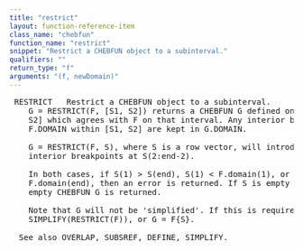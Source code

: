 ```yaml
---
title: "restrict"
layout: function-reference-item
class_name: "chebfun"
function_name: "restrict"
snippet: "Restrict a CHEBFUN object to a subinterval."
qualifiers: ""
return_type: "f"
arguments: "(f, newDomain)"
---
```


<pre class="help-text"> RESTRICT   Restrict a CHEBFUN object to a subinterval.
    G = RESTRICT(F, [S1, S2]) returns a CHEBFUN G defined on the interval [S1,
    S2] which agrees with F on that interval. Any interior breakpoints in
    F.DOMAIN within [S1, S2] are kept in G.DOMAIN.
 
    G = RESTRICT(F, S), where S is a row vector, will introduce additional
    interior breakpoints at S(2:end-2).
 
    In both cases, if S(1) > S(end), S(1) < F.domain(1), or S(end) >
    F.domain(end), then an error is returned. If S is empty or a scalar, then an
    empty CHEBFUN G is returned.
 
    Note that G will not be 'simplified'. If this is required, call G =
    SIMPLIFY(RESTRICT(F)), or G = F{S}.
 
  See also OVERLAP, SUBSREF, DEFINE, SIMPLIFY.
</pre>